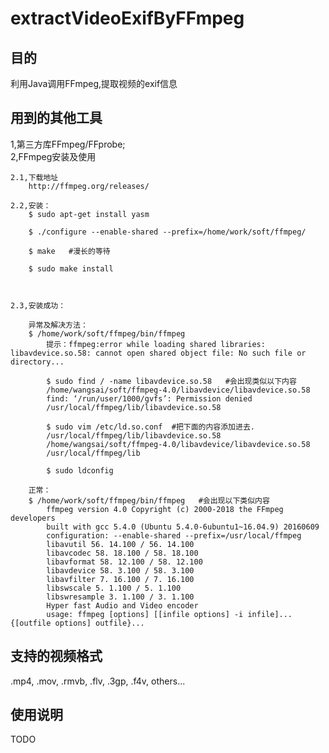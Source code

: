 # extractVideoExifByFFmpeg
## 目的
利用Java调用FFmpeg,提取视频的exif信息

## 用到的其他工具
1,第三方库FFmpeg/FFprobe;    
2,FFmpeg安装及使用  

    2.1,下载地址    
        http://ffmpeg.org/releases/    

    2.2,安装：    
        $ sudo apt-get install yasm    

        $ ./configure --enable-shared --prefix=/home/work/soft/ffmpeg/

        $ make   #漫长的等待

        $ sudo make install 



    2.3,安装成功：      

        异常及解决方法：  
        $ /home/work/soft/ffmpeg/bin/ffmpeg    
            提示：ffmpeg:error while loading shared libraries: libavdevice.so.58: cannot open shared object file: No such file or directory...

            $ sudo find / -name libavdevice.so.58   #会出现类似以下内容    
            /home/wangsai/soft/ffmpeg-4.0/libavdevice/libavdevice.so.58
            find: ‘/run/user/1000/gvfs’: Permission denied
            /usr/local/ffmpeg/lib/libavdevice.so.58

            $ sudo vim /etc/ld.so.conf  #把下面的内容添加进去.    
            /usr/local/ffmpeg/lib/libavdevice.so.58
            /home/wangsai/soft/ffmpeg-4.0/libavdevice/libavdevice.so.58
            /usr/local/ffmpeg/lib

            $ sudo ldconfig 
        
        正常：
        $ /home/work/soft/ffmpeg/bin/ffmpeg   #会出现以下类似内容
            ffmpeg version 4.0 Copyright (c) 2000-2018 the FFmpeg developers
            built with gcc 5.4.0 (Ubuntu 5.4.0-6ubuntu1~16.04.9) 20160609
            configuration: --enable-shared --prefix=/usr/local/ffmpeg
            libavutil 56. 14.100 / 56. 14.100
            libavcodec 58. 18.100 / 58. 18.100
            libavformat 58. 12.100 / 58. 12.100
            libavdevice 58. 3.100 / 58. 3.100
            libavfilter 7. 16.100 / 7. 16.100
            libswscale 5. 1.100 / 5. 1.100
            libswresample 3. 1.100 / 3. 1.100
            Hyper fast Audio and Video encoder
            usage: ffmpeg [options] [[infile options] -i infile]... {[outfile options] outfile}...





## 支持的视频格式
.mp4, .mov, .rmvb, .flv, .3gp, .f4v, others...

## 使用说明
TODO 

